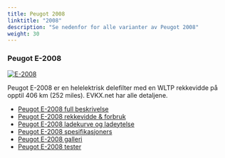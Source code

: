 ```yaml
---
title: Peugot 2008
linktitle: "2008"
description: "Se nedenfor for alle varianter av Peugot 2008"
weight: 30
---
```

### Peugot E-2008

<a href="e-2008/"><img src="https://media.evkx.net/multimedia/models/peugot/2008/e-2008/main_1_st.jpg" class="img-fluid" alt="E-2008" ></a>

Peugot E-2008 er en helelektrisk delefilter med en WLTP rekkevidde på opptil 406 km (252 miles). EVKX.net har alle detaljene. 

- [Peugot E-2008 full beskrivelse](e-2008/)
- [Peugot E-2008 rekkevidde & forbruk](e-2008/rangeandconsumption/)
- [Peugot E-2008 ladekurve og ladeytelse](e-2008/chargingcurve/)
- [Peugot E-2008 spesifikasjoners](e-2008/specifications/)
- [Peugot E-2008 galleri](e-2008/gallery/)
- [Peugot E-2008 tester](e-2008/reviews/)

